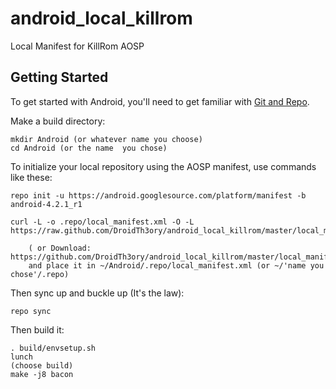android_local_killrom
====================

Local Manifest for KillRom AOSP

Getting Started
---------------

To get started with Android, you'll need to get
familiar with [Git and Repo](http://source.android.com/download/using-repo).

Make a build directory:

	mkdir Android (or whatever name you choose)
	cd Android (or the name  you chose)
	

To initialize your local repository using the AOSP manifest, use commands like these:

    repo init -u https://android.googlesource.com/platform/manifest -b android-4.2.1_r1

    curl -L -o .repo/local_manifest.xml -O -L https://raw.github.com/DroidTh3ory/android_local_killrom/master/local_manifest.xml

    	( or Download: https://github.com/DroidTh3ory/android_local_killrom/master/local_manifest.xml
		and place it in ~/Android/.repo/local_manifest.xml (or ~/'name you chose'/.repo)

Then sync up and buckle up (It's the law):

    repo sync
    
Then build it:

    . build/envsetup.sh
    lunch
    (choose build)
    make -j8 bacon
